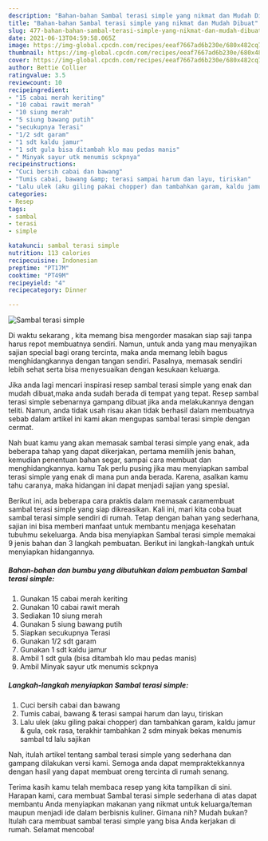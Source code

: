 ```yaml
---
description: "Bahan-bahan Sambal terasi simple yang nikmat dan Mudah Dibuat"
title: "Bahan-bahan Sambal terasi simple yang nikmat dan Mudah Dibuat"
slug: 477-bahan-bahan-sambal-terasi-simple-yang-nikmat-dan-mudah-dibuat
date: 2021-06-13T04:59:58.065Z
image: https://img-global.cpcdn.com/recipes/eeaf7667ad6b230e/680x482cq70/sambal-terasi-simple-foto-resep-utama.jpg
thumbnail: https://img-global.cpcdn.com/recipes/eeaf7667ad6b230e/680x482cq70/sambal-terasi-simple-foto-resep-utama.jpg
cover: https://img-global.cpcdn.com/recipes/eeaf7667ad6b230e/680x482cq70/sambal-terasi-simple-foto-resep-utama.jpg
author: Bettie Collier
ratingvalue: 3.5
reviewcount: 10
recipeingredient:
- "15 cabai merah keriting"
- "10 cabai rawit merah"
- "10 siung merah"
- "5 siung bawang putih"
- "secukupnya Terasi"
- "1/2 sdt garam"
- "1 sdt kaldu jamur"
- "1 sdt gula bisa ditambah klo mau pedas manis"
- " Minyak sayur utk menumis sckpnya"
recipeinstructions:
- "Cuci bersih cabai dan bawang"
- "Tumis cabai, bawang &amp; terasi sampai harum dan layu, tiriskan"
- "Lalu ulek (aku giling pakai chopper) dan tambahkan garam, kaldu jamur &amp; gula, cek rasa, terakhir tambahkan 2 sdm minyak bekas menumis sambal td lalu sajikan"
categories:
- Resep
tags:
- sambal
- terasi
- simple

katakunci: sambal terasi simple 
nutrition: 113 calories
recipecuisine: Indonesian
preptime: "PT17M"
cooktime: "PT49M"
recipeyield: "4"
recipecategory: Dinner

---
```



![Sambal terasi simple](https://img-global.cpcdn.com/recipes/eeaf7667ad6b230e/680x482cq70/sambal-terasi-simple-foto-resep-utama.jpg)

Di waktu  sekarang , kita memang bisa mengorder masakan siap saji tanpa harus repot membuatnya sendiri. Namun, untuk anda yang mau menyajikan sajian special bagi orang tercinta, maka anda memang lebih bagus menghidangkannya dengan tangan sendiri. Pasalnya, memasak sendiri lebih sehat serta bisa menyesuaikan dengan kesukaan keluarga.

Jika anda lagi mencari inspirasi resep sambal terasi simple yang enak dan mudah dibuat,maka anda sudah berada di tempat yang tepat. Resep sambal terasi simple  sebenarnya gampang dibuat jika anda melakukannya dengan teliti. Namun, anda tidak usah risau akan tidak berhasil dalam membuatnya 
sebab dalam artikel ini kami akan mengupas sambal terasi simple dengan cermat.  



Nah buat kamu yang akan memasak sambal terasi simple yang enak, ada beberapa tahap yang dapat dikerjakan, pertama memilih jenis bahan, kemudian penentuan bahan segar, sampai cara membuat dan menghidangkannya. kamu Tak perlu pusing jika mau menyiapkan sambal terasi simple yang enak di mana pun anda berada. Karena, asalkan kamu  tahu caranya, maka hidangan ini dapat menjadi sajian yang spesial.

Berikut ini, ada beberapa cara praktis  dalam memasak caramembuat sambal terasi simple yang siap dikreasikan. Kali ini, mari kita coba buat sambal terasi simple sendiri di rumah. Tetap dengan bahan yang sederhana, sajian ini bisa memberi manfaat untuk membantu menjaga kesehatan tubuhmu sekeluarga. Anda bisa menyiapkan Sambal terasi simple memakai 9 jenis bahan dan 3 langkah pembuatan. Berikut ini langkah-langkah untuk menyiapkan hidangannya.

<!--inarticleads1-->

##### Bahan-bahan dan bumbu yang dibutuhkan dalam pembuatan Sambal terasi simple:

1. Gunakan 15 cabai merah keriting
1. Gunakan 10 cabai rawit merah
1. Sediakan 10 siung merah
1. Gunakan 5 siung bawang putih
1. Siapkan secukupnya Terasi
1. Gunakan 1/2 sdt garam
1. Gunakan 1 sdt kaldu jamur
1. Ambil 1 sdt gula (bisa ditambah klo mau pedas manis)
1. Ambil  Minyak sayur utk menumis sckpnya




<!--inarticleads2-->

##### Langkah-langkah menyiapkan Sambal terasi simple:

1. Cuci bersih cabai dan bawang
1. Tumis cabai, bawang &amp; terasi sampai harum dan layu, tiriskan
1. Lalu ulek (aku giling pakai chopper) dan tambahkan garam, kaldu jamur &amp; gula, cek rasa, terakhir tambahkan 2 sdm minyak bekas menumis sambal td lalu sajikan




Nah, itulah artikel tentang  sambal terasi simple  yang sederhana dan gampang dilakukan versi kami. Semoga anda dapat mempraktekkannya dengan hasil yang dapat membuat oreng tercinta di rumah senang. 

Terima kasih kamu telah membaca resep yang kita tampilkan di sini. Harapan kami, cara membuat  Sambal terasi simple sederhana di atas dapat membantu Anda menyiapkan makanan yang nikmat untuk keluarga/teman maupun menjadi ide dalam berbisnis kuliner. Gimana nih? Mudah bukan? Itulah cara membuat sambal terasi simple yang bisa Anda kerjakan di rumah. Selamat mencoba!


